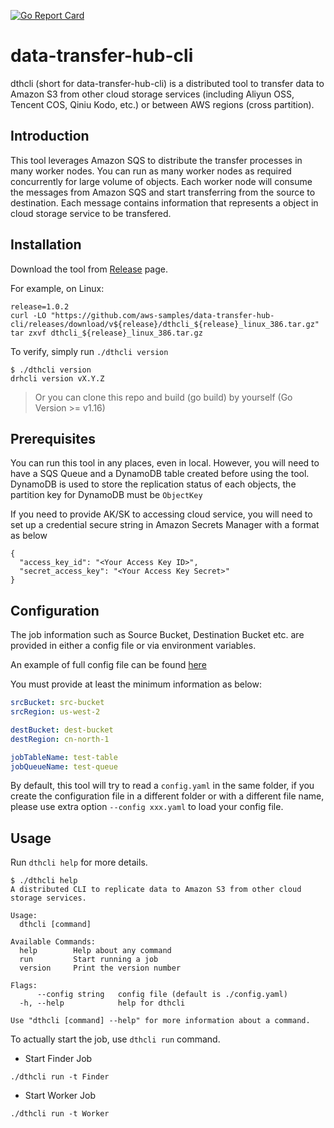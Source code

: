 [![Go Report Card](https://goreportcard.com/badge/github.com/aws-samples/data-transfer-hub-cli)](https://goreportcard.com/report/github.com/aws-samples/data-transfer-hub-cli)


# data-transfer-hub-cli

dthcli (short for data-transfer-hub-cli) is a distributed tool to transfer data to Amazon S3 from other cloud storage services (including Aliyun OSS, Tencent COS, Qiniu Kodo, etc.) or between AWS regions (cross partition).

## Introduction

This tool leverages Amazon SQS to distribute the transfer processes in many worker nodes. You can run as many worker nodes as required concurrently for large volume of objects. Each worker node will consume the messages from Amazon SQS and start transferring from the source to destination. Each message contains information that represents a object in cloud storage service to be transfered.


## Installation

Download the tool from [Release](https://github.com/aws-samples/data-transfer-hub-cli/releases) page.

For example, on Linux:
```
release=1.0.2
curl -LO "https://github.com/aws-samples/data-transfer-hub-cli/releases/download/v${release}/dthcli_${release}_linux_386.tar.gz"
tar zxvf dthcli_${release}_linux_386.tar.gz
```

To verify, simply run `./dthcli version`
```
$ ./dthcli version
drhcli version vX.Y.Z
```

> Or you can clone this repo and build (go build) by yourself (Go Version >= v1.16)


## Prerequisites

You can run this tool in any places, even in local. However, you will need to have a SQS Queue and a DynamoDB table created before using the tool. DynamoDB is used to store the replication status of each objects, the partition key for DynamoDB must be `ObjectKey`

If you need to provide AK/SK to accessing cloud service, you will need to set up a credential secure string in Amazon Secrets Manager with a format as below

```
{
  "access_key_id": "<Your Access Key ID>",
  "secret_access_key": "<Your Access Key Secret>"
}
```

## Configuration

The job information such as Source Bucket, Destination Bucket etc. are provided in either a config file or via environment variables. 

An example of full config file can be found [here](./config-example.yaml) 

You must provide at least the minimum information as below:
```yaml
srcBucket: src-bucket
srcRegion: us-west-2

destBucket: dest-bucket
destRegion: cn-north-1

jobTableName: test-table
jobQueueName: test-queue
```

By default, this tool will try to read a `config.yaml` in the same folder, if you create the configuration file in a different folder or with a different file name, please use extra option `--config xxx.yaml` to load your config file.


## Usage

Run `dthcli help` for more details.
```
$ ./dthcli help
A distributed CLI to replicate data to Amazon S3 from other cloud storage services.

Usage:
  dthcli [command]

Available Commands:
  help        Help about any command
  run         Start running a job
  version     Print the version number

Flags:
      --config string   config file (default is ./config.yaml)
  -h, --help            help for dthcli

Use "dthcli [command] --help" for more information about a command.
```

To actually start the job, use `dthcli run` command.

- Start Finder Job

```
./dthcli run -t Finder
```

- Start Worker Job

```
./dthcli run -t Worker
```
